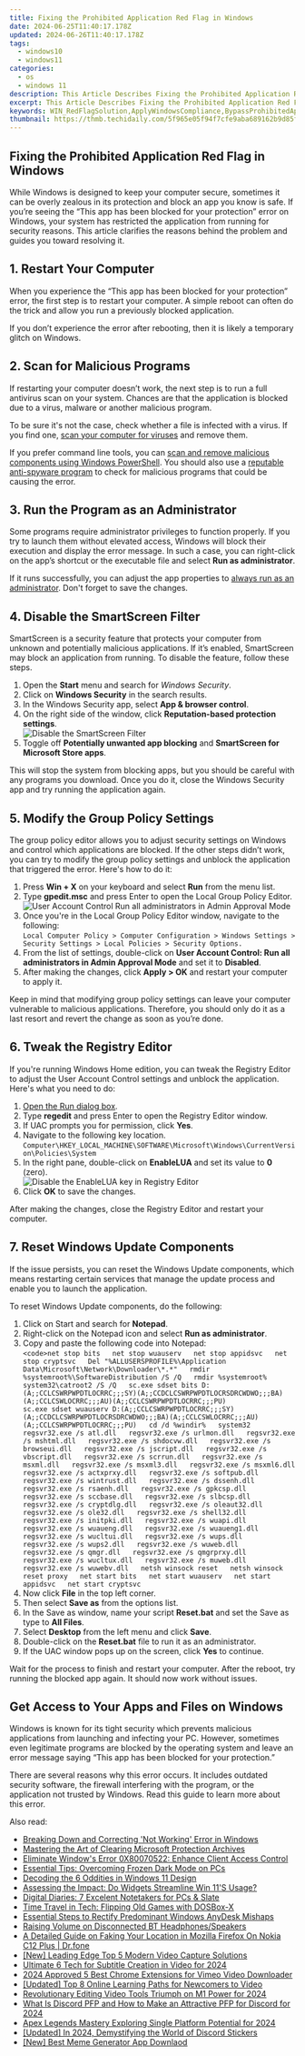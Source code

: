 ```yaml
---
title: Fixing the Prohibited Application Red Flag in Windows
date: 2024-06-25T11:40:17.178Z
updated: 2024-06-26T11:40:17.178Z
tags:
  - windows10
  - windows11
categories:
  - os
  - windows 11
description: This Article Describes Fixing the Prohibited Application Red Flag in Windows
excerpt: This Article Describes Fixing the Prohibited Application Red Flag in Windows
keywords: WIN_RedFlagSolution,ApplyWindowsCompliance,BypassProhibitedApps,FixWindowsSecurityAlert,RedflagRemovalTool,WindowsViolationFix,CompliantAppSetupWin
thumbnail: https://thmb.techidaily.com/5f965e05f94f7cfe9aba689162b9d85f8fa664dac189080f055bab6b3b9724f8.jpg
---
```


## Fixing the Prohibited Application Red Flag in Windows

 While Windows is designed to keep your computer secure, sometimes it can be overly zealous in its protection and block an app you know is safe. If you’re seeing the “This app has been blocked for your protection” error on Windows, your system has restricted the application from running for security reasons. This article clarifies the reasons behind the problem and guides you toward resolving it.

## 1\. Restart Your Computer

 When you experience the “This app has been blocked for your protection” error, the first step is to restart your computer. A simple reboot can often do the trick and allow you run a previously blocked application.

 If you don’t experience the error after rebooting, then it is likely a temporary glitch on Windows.

## 2\. Scan for Malicious Programs

 If restarting your computer doesn’t work, the next step is to run a full antivirus scan on your system. Chances are that the application is blocked due to a virus, malware or another malicious program.

 To be sure it's not the case, check whether a file is infected with a virus. If you find one, [scan your computer for viruses](https://www.makeuseof.com/scan-for-viruses-without-buying-antivirus-software/) and remove them.

 If you prefer command line tools, you can [scan and remove malicious components using Windows PowerShell](https://www.makeuseof.com/how-to-use-powershell-to-scan-windows-10-for-malware/). You should also use a [reputable anti-spyware program](https://www.makeuseof.com/windows-11-antivirus-apps/) to check for malicious programs that could be causing the error.

## 3\. Run the Program as an Administrator

 Some programs require administrator privileges to function properly. If you try to launch them without elevated access, Windows will block their execution and display the error message. In such a case, you can right-click on the app’s shortcut or the executable file and select **Run as administrator**.

 If it runs successfully, you can adjust the app properties to [always run as an administrator](https://www.makeuseof.com/tag/always-run-apps-administrator-windows/). Don't forget to save the changes.

## 4\. Disable the SmartScreen Filter

 SmartScreen is a security feature that protects your computer from unknown and potentially malicious applications. If it’s enabled, SmartScreen may block an application from running. To disable the feature, follow these steps.

1. Open the **Start** menu and search for _Windows Security_.
2. Click on **Windows Security** in the search results.
3. In the Windows Security app, select **App & browser control**.
4. On the right side of the window, click **Reputation-based protection settings**.  
![Disable the SmartScreen Filter](https://static1.makeuseofimages.com/wordpress/wp-content/uploads/2023/05/disable-the-smartscreen-filter.jpg)
5. Toggle off **Potentially unwanted app blocking** and **SmartScreen for Microsoft Store apps**.

 This will stop the system from blocking apps, but you should be careful with any programs you download. Once you do it, close the Windows Security app and try running the application again.

## 5\. Modify the Group Policy Settings

 The group policy editor allows you to adjust security settings on Windows and control which applications are blocked. If the other steps didn’t work, you can try to modify the group policy settings and unblock the application that triggered the error. Here's how to do it:

1. Press **Win + X** on your keyboard and select **Run** from the menu list.
2. Type **gpedit.msc** and press Enter to open the Local Group Policy Editor.  
![User Account Control Run all administrators in Admin Approval Mode](https://static1.makeuseofimages.com/wordpress/wp-content/uploads/2023/05/user-account-control-run-all-administrators-in-admin-approval-mode.jpg)
3. Once you're in the Local Group Policy Editor window, navigate to the following:  
`Local Computer Policy > Computer Configuration > Windows Settings > Security Settings > Local Policies > Security Options.`
4. From the list of settings, double-click on **User Account Control: Run all administrators in Admin Approval Mode** and set it to **Disabled**.
5. After making the changes, click **Apply > OK** and restart your computer to apply it.

 Keep in mind that modifying group policy settings can leave your computer vulnerable to malicious applications. Therefore, you should only do it as a last resort and revert the change as soon as you’re done.

## 6\. Tweak the Registry Editor

 If you're running Windows Home edition, you can tweak the Registry Editor to adjust the User Account Control settings and unblock the application. Here's what you need to do:

1. [Open the Run dialog box](https://www.makeuseof.com/windows-open-run-command-dialog-box/).
2. Type **regedit** and press Enter to open the Registry Editor window.
3. If UAC prompts you for permission, click **Yes**.
4. Navigate to the following key location.  
`Computer\HKEY_LOCAL_MACHINE\SOFTWARE\Microsoft\Windows\CurrentVersion\Policies\System`
5. In the right pane, double-click on **EnableLUA** and set its value to **0** (zero).  
![Disable the EnableLUA key in Registry Editor](https://static1.makeuseofimages.com/wordpress/wp-content/uploads/2023/05/disable-the-enablelua-key-in-registry-editor.jpg)
6. Click **OK** to save the changes.

 After making the changes, close the Registry Editor and restart your computer.

## 7\. Reset Windows Update Components

 If the issue persists, you can reset the Windows Update components, which means restarting certain services that manage the update process and enable you to launch the application.

 To reset Windows Update components, do the following:

1. Click on Start and search for **Notepad**.
2. Right-click on the Notepad icon and select **Run as administrator**.
3. Copy and paste the following code into Notepad:  
`<code>net stop bits  
net stop wuauserv  
net stop appidsvc  
net stop cryptsvc  
Del "%ALLUSERSPROFILE%\Application Data\Microsoft\Network\Downloader\*.*"  
rmdir %systemroot%\SoftwareDistribution /S /Q  
rmdir %systemroot%  
system32\catroot2 /S /Q  
sc.exe sdset bits D:(A;;CCLCSWRPWPDTLOCRRC;;;SY)(A;;CCDCLCSWRPWPDTLOCRSDRCWDWO;;;BA)(A;;CCLCSWLOCRRC;;;AU)(A;;CCLCSWRPWPDTLOCRRC;;;PU)  
sc.exe sdset wuauserv D:(A;;CCLCSWRPWPDTLOCRRC;;;SY)(A;;CCDCLCSWRPWPDTLOCRSDRCWDWO;;;BA)(A;;CCLCSWLOCRRC;;;AU)(A;;CCLCSWRPWPDTLOCRRC;;;PU)  
cd /d %windir%  
system32  
regsvr32.exe /s atl.dll  
regsvr32.exe /s urlmon.dll  
regsvr32.exe /s mshtml.dll  
regsvr32.exe /s shdocvw.dll  
regsvr32.exe /s browseui.dll  
regsvr32.exe /s jscript.dll  
regsvr32.exe /s vbscript.dll  
regsvr32.exe /s scrrun.dll  
regsvr32.exe /s msxml.dll  
regsvr32.exe /s msxml3.dll  
regsvr32.exe /s msxml6.dll  
regsvr32.exe /s actxprxy.dll  
regsvr32.exe /s softpub.dll  
regsvr32.exe /s wintrust.dll  
regsvr32.exe /s dssenh.dll  
regsvr32.exe /s rsaenh.dll  
regsvr32.exe /s gpkcsp.dll  
regsvr32.exe /s sccbase.dll  
regsvr32.exe /s slbcsp.dll  
regsvr32.exe /s cryptdlg.dll  
regsvr32.exe /s oleaut32.dll  
regsvr32.exe /s ole32.dll  
regsvr32.exe /s shell32.dll  
regsvr32.exe /s initpki.dll  
regsvr32.exe /s wuapi.dll  
regsvr32.exe /s wuaueng.dll  
regsvr32.exe /s wuaueng1.dll  
regsvr32.exe /s wucltui.dll  
regsvr32.exe /s wups.dll  
regsvr32.exe /s wups2.dll  
regsvr32.exe /s wuweb.dll  
regsvr32.exe /s qmgr.dll  
regsvr32.exe /s qmgrprxy.dll  
regsvr32.exe /s wucltux.dll  
regsvr32.exe /s muweb.dll  
regsvr32.exe /s wuwebv.dll  
netsh winsock reset  
netsh winsock reset proxy  
net start bits  
net start wuauserv  
net start appidsvc  
net start cryptsvc`
4. Now click **File** in the top left corner.
5. Then select **Save as** from the options list.
6. In the Save as window, name your script **Reset.bat** and set the Save as type to **All Files**.
7. Select **Desktop** from the left menu and click **Save**.
8. Double-click on the **Reset.bat** file to run it as an administrator.
9. If the UAC window pops up on the screen, click **Yes** to continue.

 Wait for the process to finish and restart your computer. After the reboot, try running the blocked app again. It should now work without issues.

## Get Access to Your Apps and Files on Windows

 Windows is known for its tight security which prevents malicious applications from launching and infecting your PC. However, sometimes even legitimate programs are blocked by the operating system and leave an error message saying “This app has been blocked for your protection.”

 There are several reasons why this error occurs. It includes outdated security software, the firewall interfering with the program, or the application not trusted by Windows. Read this guide to learn more about this error.

<span class="atpl-alsoreadstyle">Also read:</span>
<div><ul>
<li><a href="https://win11.techidaily.com/breaking-down-and-correcting-not-working-error-in-windows/"><u>Breaking Down and Correcting 'Not Working' Error in Windows</u></a></li>
<li><a href="https://win11.techidaily.com/mastering-the-art-of-clearing-microsoft-protection-archives/"><u>Mastering the Art of Clearing Microsoft Protection Archives</u></a></li>
<li><a href="https://win11.techidaily.com/eliminate-windows-error-0x80070522-enhance-client-access-control/"><u>Eliminate Window's Error 0X80070522: Enhance Client Access Control</u></a></li>
<li><a href="https://win11.techidaily.com/essential-tips-overcoming-frozen-dark-mode-on-pcs/"><u>Essential Tips: Overcoming Frozen Dark Mode on PCs</u></a></li>
<li><a href="https://win11.techidaily.com/decoding-the-6-oddities-in-windows-11-design/"><u>Decoding the 6 Oddities in Windows 11 Design</u></a></li>
<li><a href="https://win11.techidaily.com/assessing-the-impact-do-widgets-streamline-win-11s-usage/"><u>Assessing the Impact: Do Widgets Streamline Win 11'S Usage?</u></a></li>
<li><a href="https://win11.techidaily.com/digital-diaries-7-excelent-notetakers-for-pcs-and-slate/"><u>Digital Diaries: 7 Excelent Notetakers for PCs & Slate</u></a></li>
<li><a href="https://win11.techidaily.com/time-travel-in-tech-flipping-old-games-with-dosbox-x/"><u>Time Travel in Tech: Flipping Old Games with DOSBox-X</u></a></li>
<li><a href="https://win11.techidaily.com/essential-steps-to-rectify-predominant-windows-anydesk-mishaps/"><u>Essential Steps to Rectify Predominant Windows AnyDesk Mishaps</u></a></li>
<li><a href="https://win11.techidaily.com/raising-volume-on-disconnected-bt-headphonesspeakers/"><u>Raising Volume on Disconnected BT Headphones/Speakers</u></a></li>
<li><a href="https://location-fake.techidaily.com/a-detailed-guide-on-faking-your-location-in-mozilla-firefox-on-nokia-c12-plus-drfone-by-drfone-virtual-android/"><u>A Detailed Guide on Faking Your Location in Mozilla Firefox On Nokia C12 Plus | Dr.fone</u></a></li>
<li><a href="https://screen-sharing-recording.techidaily.com/new-leading-edge-top-5-modern-video-capture-solutions/"><u>[New] Leading Edge  Top 5 Modern Video Capture Solutions</u></a></li>
<li><a href="https://some-skills.techidaily.com/ultimate-6-tech-for-subtitle-creation-in-video-for-2024/"><u>Ultimate 6 Tech for Subtitle Creation in Video for 2024</u></a></li>
<li><a href="https://vimeo-videos.techidaily.com/2024-approved-5-best-chrome-extensions-for-vimeo-video-downloader/"><u>2024 Approved  5 Best Chrome Extensions for Vimeo Video Downloader</u></a></li>
<li><a href="https://facebook-record-videos.techidaily.com/updated-top-8-online-learning-paths-for-newcomers-to-video/"><u>[Updated] Top 8 Online Learning Paths for Newcomers to Video</u></a></li>
<li><a href="https://extra-guidance.techidaily.com/revolutionary-editing-video-tools-triumph-on-m1-power-for-2024/"><u>Revolutionary Editing  Video Tools Triumph on M1 Power for 2024</u></a></li>
<li><a href="https://discord-videos.techidaily.com/what-is-discord-pfp-and-how-to-make-an-attractive-pfp-for-discord-for-2024/"><u>What Is Discord PFP and How to Make an Attractive PFP for Discord for 2024</u></a></li>
<li><a href="https://screen-recording.techidaily.com/apex-legends-mastery-exploring-single-platform-potential-for-2024/"><u>Apex Legends Mastery  Exploring Single Platform Potential for 2024</u></a></li>
<li><a href="https://discord-videos.techidaily.com/updated-in-2024-demystifying-the-world-of-discord-stickers/"><u>[Updated] In 2024, Demystifying the World of Discord Stickers</u></a></li>
<li><a href="https://extra-approaches.techidaily.com/new-best-meme-generator-app-downlaod/"><u>[New] Best Meme Generator App Downlaod</u></a></li>
</ul></div>

<ins class="adsbygoogle"
      style="display:block"
      data-ad-client="ca-pub-7571918770474297"
      data-ad-slot="8358498916"
      data-ad-format="auto"
      data-full-width-responsive="true"></ins>